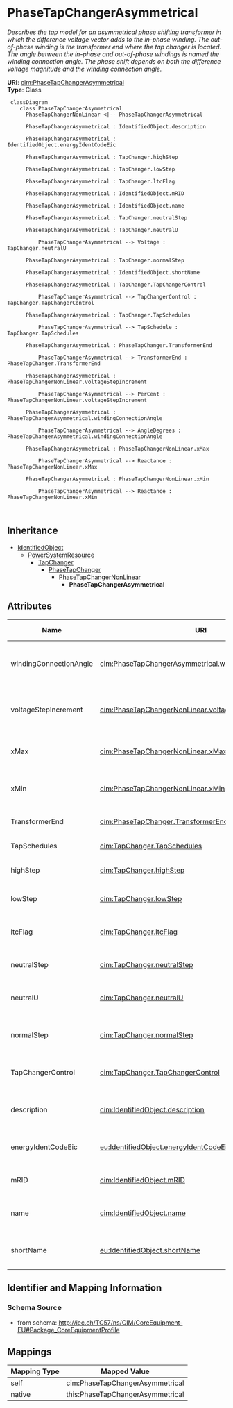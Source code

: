 # PhaseTapChangerAsymmetrical


_Describes the tap model for an asymmetrical phase shifting transformer in which the difference voltage vector adds to the in-phase winding. The out-of-phase winding is the transformer end where the tap changer is located.  The angle between the in-phase and out-of-phase windings is named the winding connection angle. The phase shift depends on both the difference voltage magnitude and the winding connection angle._





**URI**: [cim:PhaseTapChangerAsymmetrical](http://iec.ch/TC57/CIM100#PhaseTapChangerAsymmetrical)<br />
**Type**: Class




```mermaid
 classDiagram
    class PhaseTapChangerAsymmetrical
      PhaseTapChangerNonLinear <|-- PhaseTapChangerAsymmetrical
      
      PhaseTapChangerAsymmetrical : IdentifiedObject.description
        
      PhaseTapChangerAsymmetrical : IdentifiedObject.energyIdentCodeEic
        
      PhaseTapChangerAsymmetrical : TapChanger.highStep
        
      PhaseTapChangerAsymmetrical : TapChanger.lowStep
        
      PhaseTapChangerAsymmetrical : TapChanger.ltcFlag
        
      PhaseTapChangerAsymmetrical : IdentifiedObject.mRID
        
      PhaseTapChangerAsymmetrical : IdentifiedObject.name
        
      PhaseTapChangerAsymmetrical : TapChanger.neutralStep
        
      PhaseTapChangerAsymmetrical : TapChanger.neutralU
        
          PhaseTapChangerAsymmetrical --> Voltage : TapChanger.neutralU
        
      PhaseTapChangerAsymmetrical : TapChanger.normalStep
        
      PhaseTapChangerAsymmetrical : IdentifiedObject.shortName
        
      PhaseTapChangerAsymmetrical : TapChanger.TapChangerControl
        
          PhaseTapChangerAsymmetrical --> TapChangerControl : TapChanger.TapChangerControl
        
      PhaseTapChangerAsymmetrical : TapChanger.TapSchedules
        
          PhaseTapChangerAsymmetrical --> TapSchedule : TapChanger.TapSchedules
        
      PhaseTapChangerAsymmetrical : PhaseTapChanger.TransformerEnd
        
          PhaseTapChangerAsymmetrical --> TransformerEnd : PhaseTapChanger.TransformerEnd
        
      PhaseTapChangerAsymmetrical : PhaseTapChangerNonLinear.voltageStepIncrement
        
          PhaseTapChangerAsymmetrical --> PerCent : PhaseTapChangerNonLinear.voltageStepIncrement
        
      PhaseTapChangerAsymmetrical : PhaseTapChangerAsymmetrical.windingConnectionAngle
        
          PhaseTapChangerAsymmetrical --> AngleDegrees : PhaseTapChangerAsymmetrical.windingConnectionAngle
        
      PhaseTapChangerAsymmetrical : PhaseTapChangerNonLinear.xMax
        
          PhaseTapChangerAsymmetrical --> Reactance : PhaseTapChangerNonLinear.xMax
        
      PhaseTapChangerAsymmetrical : PhaseTapChangerNonLinear.xMin
        
          PhaseTapChangerAsymmetrical --> Reactance : PhaseTapChangerNonLinear.xMin
        
      
```





## Inheritance
* [IdentifiedObject](IdentifiedObject.md)
    * [PowerSystemResource](PowerSystemResource.md)
        * [TapChanger](TapChanger.md)
            * [PhaseTapChanger](PhaseTapChanger.md)
                * [PhaseTapChangerNonLinear](PhaseTapChangerNonLinear.md)
                    * **PhaseTapChangerAsymmetrical**



## Attributes


| Name | URI | Cardinality and Range | Description | Inheritance |
| ---  | --- | --- | --- | --- |
| windingConnectionAngle | [cim:PhaseTapChangerAsymmetrical.windingConnectionAngle](http://iec.ch/TC57/CIM100#PhaseTapChangerAsymmetrical.windingConnectionAngle) | 1..1 <br />  [AngleDegrees](AngleDegrees.md)  | The phase angle between the in-phase winding and the out-of -phase winding us... | direct |
| voltageStepIncrement | [cim:PhaseTapChangerNonLinear.voltageStepIncrement](http://iec.ch/TC57/CIM100#PhaseTapChangerNonLinear.voltageStepIncrement) | 1..1 <br />  [PerCent](PerCent.md)  | The voltage step increment on the out of phase winding (the PowerTransformerE... | [PhaseTapChangerNonLinear](PhaseTapChangerNonLinear.md) |
| xMax | [cim:PhaseTapChangerNonLinear.xMax](http://iec.ch/TC57/CIM100#PhaseTapChangerNonLinear.xMax) | 1..1 <br />  [Reactance](Reactance.md)  | The reactance depends on the tap position according to a "u" shaped curve | [PhaseTapChangerNonLinear](PhaseTapChangerNonLinear.md) |
| xMin | [cim:PhaseTapChangerNonLinear.xMin](http://iec.ch/TC57/CIM100#PhaseTapChangerNonLinear.xMin) | 1..1 <br />  [Reactance](Reactance.md)  | The reactance depend on the tap position according to a "u" shaped curve | [PhaseTapChangerNonLinear](PhaseTapChangerNonLinear.md) |
| TransformerEnd | [cim:PhaseTapChanger.TransformerEnd](http://iec.ch/TC57/CIM100#PhaseTapChanger.TransformerEnd) | 1..1 <br />  [TransformerEnd](TransformerEnd.md)  | Transformer end to which this phase tap changer belongs | [PhaseTapChanger](PhaseTapChanger.md) |
| TapSchedules | [cim:TapChanger.TapSchedules](http://iec.ch/TC57/CIM100#TapChanger.TapSchedules) | 0..* <br />  [TapSchedule](TapSchedule.md)  | A TapChanger can have TapSchedules | [TapChanger](TapChanger.md) |
| highStep | [cim:TapChanger.highStep](http://iec.ch/TC57/CIM100#TapChanger.highStep) | 1..1 <br />  integer  | Highest possible tap step position, advance from neutral | [TapChanger](TapChanger.md) |
| lowStep | [cim:TapChanger.lowStep](http://iec.ch/TC57/CIM100#TapChanger.lowStep) | 1..1 <br />  integer  | Lowest possible tap step position, retard from neutral | [TapChanger](TapChanger.md) |
| ltcFlag | [cim:TapChanger.ltcFlag](http://iec.ch/TC57/CIM100#TapChanger.ltcFlag) | 1..1 <br />  boolean  | Specifies whether or not a TapChanger has load tap changing capabilities | [TapChanger](TapChanger.md) |
| neutralStep | [cim:TapChanger.neutralStep](http://iec.ch/TC57/CIM100#TapChanger.neutralStep) | 1..1 <br />  integer  | The neutral tap step position for this winding | [TapChanger](TapChanger.md) |
| neutralU | [cim:TapChanger.neutralU](http://iec.ch/TC57/CIM100#TapChanger.neutralU) | 1..1 <br />  [Voltage](Voltage.md)  | Voltage at which the winding operates at the neutral tap setting | [TapChanger](TapChanger.md) |
| normalStep | [cim:TapChanger.normalStep](http://iec.ch/TC57/CIM100#TapChanger.normalStep) | 1..1 <br />  integer  | The tap step position used in "normal" network operation for this winding | [TapChanger](TapChanger.md) |
| TapChangerControl | [cim:TapChanger.TapChangerControl](http://iec.ch/TC57/CIM100#TapChanger.TapChangerControl) | 0..1 <br />  [TapChangerControl](TapChangerControl.md)  | The regulating control scheme in which this tap changer participates | [TapChanger](TapChanger.md) |
| description | [cim:IdentifiedObject.description](http://iec.ch/TC57/CIM100#IdentifiedObject.description) | 0..1 <br />  string  | The description is a free human readable text describing or naming the object | [IdentifiedObject](IdentifiedObject.md) |
| energyIdentCodeEic | [eu:IdentifiedObject.energyIdentCodeEic](http://iec.ch/TC57/CIM100-European#IdentifiedObject.energyIdentCodeEic) | 0..1 <br />  string  | The attribute is used for an exchange of the EIC code (Energy identification ... | [IdentifiedObject](IdentifiedObject.md) |
| mRID | [cim:IdentifiedObject.mRID](http://iec.ch/TC57/CIM100#IdentifiedObject.mRID) | 1..1 <br />  string  | Master resource identifier issued by a model authority | [IdentifiedObject](IdentifiedObject.md) |
| name | [cim:IdentifiedObject.name](http://iec.ch/TC57/CIM100#IdentifiedObject.name) | 1..1 <br />  string  | The name is any free human readable and possibly non unique text naming the o... | [IdentifiedObject](IdentifiedObject.md) |
| shortName | [eu:IdentifiedObject.shortName](http://iec.ch/TC57/CIM100-European#IdentifiedObject.shortName) | 0..1 <br />  string  | The attribute is used for an exchange of a human readable short name with len... | [IdentifiedObject](IdentifiedObject.md) |









## Identifier and Mapping Information







### Schema Source


* from schema: http://iec.ch/TC57/ns/CIM/CoreEquipment-EU#Package_CoreEquipmentProfile





## Mappings

| Mapping Type | Mapped Value |
| ---  | ---  |
| self | cim:PhaseTapChangerAsymmetrical |
| native | this:PhaseTapChangerAsymmetrical |




